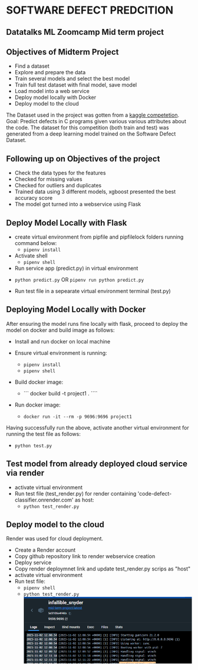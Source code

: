 # SOFTWARE DEFECT PREDCITION
## Datatalks ML Zoomcamp Mid term project

## Objectives of Midterm Project
* Find a dataset
* Explore and prepare the data
* Train several models and select the best model
* Train full test dataset with final model, save model
* Load model into a web service
* Deploy model locally with Docker
* Deploy model to the cloud

The Dataset used in the project was gotten from a [kaggle competetion](https://www.kaggle.com/competitions/playground-series-s3e23/data). 
Goal: Predict defects in C programs given various various attributes about the code.
The dataset for this competition (both train and test) was generated from a deep learning model trained on the Software Defect Dataset.

## Following up on Objectives of the project
* Check the data types for the features
* Checked for missing values
* Checked for outliers and duplicates
* Trained data using 3 different models, xgboost presented the best accuracy score
* The model got turned into a webservice using Flask

## Deploy Model Locally with Flask
* create virtual environment from pipfile and pipfilelock folders running command below:
  - ``` pipenv install ```
* Activate shell  
  - ``` pipenv shell ``` 
* Run service app (predict.py) in virtual environment
 - ``` python predict.py ``` OR ``` pipenv run python predict.py ```
* Run test file in a sepearate virtual environment terminal (test.py)


## Deploying Model Locally with Docker
After ensuring the model runs fine locally with flask, proceed to deploy the model on docker and build image as follows:
* Install and run docker on local machine
* Ensure virtual environment is running:
  - ``` pipenv install ```
  - ``` pipenv shell ```
* Build docker image:
  -  ``` docker build -t project1 . ````

* Run docker image:
  - ``` docker run -it --rm -p 9696:9696 project1 ```

Having successfully run the above, activate another virtual environment for running the test file as follows:
  - ``` python test.py ```

## Test model from already deployed cloud service via render
* activate virtual environment
* Run test file (test_render.py) for render containing 'code-defect-classifier.onrender.com' as host:
  - ``` python test_render.py ```

## Deploy model to the cloud
Render was used for cloud deployment.
- Create a Render account
- Copy github repository link to render webservice creation 
- Deploy service
- Copy render deploymnet link and update test_render.py scrips as "host"
- activate virtual environment
- Run test file:
  - ``` pipenv shell ```
  - ``` python test_render.py ```
![alt text](/docker.png)
